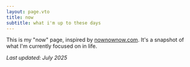 ```yaml
---
layout: page.vto
title: now
subtitle: what i'm up to these days
---
```


<div class="now__content">
  
  <div class="now__intro">
    <p>This is my "now" page, inspired by <a href="https://nownownow.com/about" class="link">nownownow.com</a>. It's a snapshot of what I'm currently focused on in life.</p>
  </div>

  <div class="now__footer">
    <p><em>Last updated: July 2025</em></p>
  </div>

</div>
